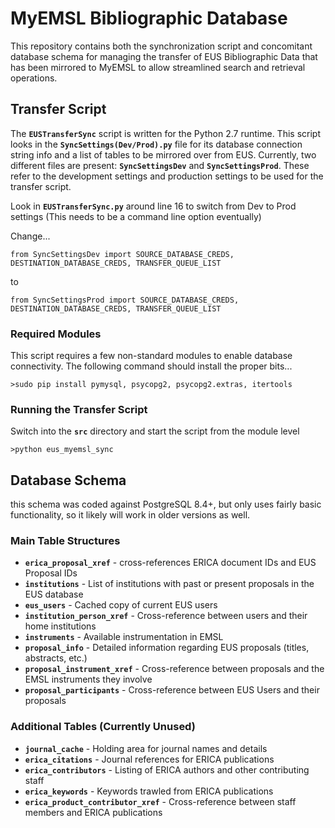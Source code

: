 # MyEMSL Bibliographic Database #

This repository contains both the synchronization script and concomitant database schema for managing the transfer of EUS Bibliographic Data that has been mirrored to MyEMSL to allow streamlined search and retrieval operations.

## Transfer Script ##
The **`EUSTransferSync`** script is written for the Python 2.7 runtime. This script looks in the **`SyncSettings(Dev/Prod).py`** file for its database connection string info and a list of tables to be mirrored over from EUS. Currently, two different files are present: **`SyncSettingsDev`** and **`SyncSettingsProd`**. These refer to the development settings and production settings to be used for the transfer script.

Look in **`EUSTransferSync.py`** around line 16 to switch from Dev to Prod settings (This needs to be a command line option eventually)

Change...

    from SyncSettingsDev import SOURCE_DATABASE_CREDS, DESTINATION_DATABASE_CREDS, TRANSFER_QUEUE_LIST
    
to

    from SyncSettingsProd import SOURCE_DATABASE_CREDS, DESTINATION_DATABASE_CREDS, TRANSFER_QUEUE_LIST

### Required Modules ###
This script requires a few non-standard modules to enable database connectivity. The following command should install the proper bits...
    
    >sudo pip install pymysql, psycopg2, psycopg2.extras, itertools
    
### Running the Transfer Script ###
Switch into the <strong>`src`</strong> directory and start the script from the module level

    >python eus_myemsl_sync


## Database Schema ##
this schema was coded against PostgreSQL 8.4+, but only uses fairly basic functionality, so it likely will work in older versions as well.

### Main Table Structures ###

* **`erica_proposal_xref`** - cross-references ERICA document IDs and EUS Proposal IDs
* **`institutions`** - List of institutions with past or present proposals in the EUS database
* **`eus_users`** - Cached copy of current EUS users
* **`institution_person_xref`** - Cross-reference between users and their home institutions
* **`instruments`** - Available instrumentation in EMSL
* **`proposal_info`** - Detailed information regarding EUS proposals (titles, abstracts, etc.)
* **`proposal_instrument_xref`** - Cross-reference between proposals and the EMSL instruments they involve
* **`proposal_participants`** - Cross-reference between EUS Users and their proposals

### Additional Tables (Currently Unused) ###

* **`journal_cache`** - Holding area for journal names and details
* **`erica_citations`** - Journal references for ERICA publications
* **`erica_contributors`** - Listing of ERICA authors and other contributing staff
* **`erica_keywords`** - Keywords trawled from ERICA publications
* **`erica_product_contributor_xref`** - Cross-reference between staff members and ERICA publications
